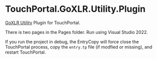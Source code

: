 # TouchPortal.GoXLR.Utility.Plugin
[GoXLR Utility](https://github.com/GoXLR-on-Linux/goxlr-utility) Plugin for TouchPortal.

There is two pages in the Pages folder.
Run using Visual Studio 2022.

If you run the project in debug, the EntryCopy will force close the TouchPortal process, copy the `entry.tp` file (if modfied or missing), and restart TouchPortal.
